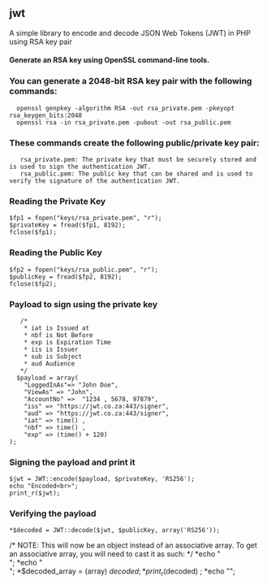 ## jwt
A simple library to encode and decode JSON Web Tokens (JWT) in PHP using RSA key pair

#### Generate an RSA key using OpenSSL command-line tools.

### You can generate a 2048-bit RSA key pair with the following commands:
      openssl genpkey -algorithm RSA -out rsa_private.pem -pkeyopt rsa_keygen_bits:2048
      openssl rsa -in rsa_private.pem -pubout -out rsa_public.pem

### These commands create the following public/private key pair:
       rsa_private.pem: The private key that must be securely stored and is used to sign the authentication JWT.
       rsa_public.pem: The public key that can be shared and is used to verify the signature of the authentication JWT.

### Reading the Private Key

	$fp1 = fopen("keys/rsa_private.pem", "r");
	$privateKey = fread($fp1, 8192);
	fclose($fp1);

###  Reading the Public Key

	$fp2 = fopen("keys/rsa_public.pem", "r");
	$publicKey = fread($fp2, 8192);
	fclose($fp2);

###  Payload to sign using the private key
       /*
        * iat is Issued at
        * nbf is Not Before
        * exp is Expiration Time
        * iis is Issuer
        * sub is Subject
        * aud Audience
       */
      $payload = array(
		"LoggedInAs"=> "John Doe",
		"ViewAs" => "John",
		"AccountNo" =>  "1234 , 5678, 97879",
		"iss" => "https://jwt.co.za:443/signer",
		"aud" => "https://jwt.co.za:443/signer",
		"iat" => time() ,
		"nbf" => time() ,
		"exp" => (time() + 120)
	);

###  Signing the payload and print it

	$jwt = JWT::encode($payload, $privateKey, 'RS256');
	echo "Encoded<br>";
	print_r($jwt);

### Verifying the payload

	*$decoded = JWT::decode($jwt, $publicKey, array('RS256'));


/*
 NOTE: This will now be an object instead of an associative array. To get
 an associative array, you will need to cast it as such:
*/
	*echo "<br>";
	*echo "<br>";
	*$decoded_array = (array) $decoded;
	*print_r($decoded) ;
	*echo "</pre>";

